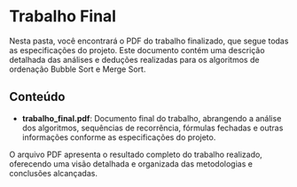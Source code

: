 # Trabalho Final

Nesta pasta, você encontrará o PDF do trabalho finalizado, que segue todas as especificações do projeto. Este documento contém uma descrição detalhada das análises e deduções realizadas para os algoritmos de ordenação Bubble Sort e Merge Sort.

## Conteúdo

- **trabalho_final.pdf**: Documento final do trabalho, abrangendo a análise dos algoritmos, sequências de recorrência, fórmulas fechadas e outras informações conforme as especificações do projeto.

O arquivo PDF apresenta o resultado completo do trabalho realizado, oferecendo uma visão detalhada e organizada das metodologias e conclusões alcançadas.
